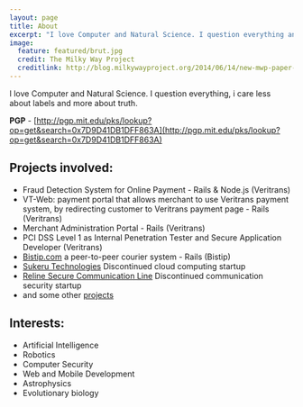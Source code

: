 ```yaml
---
layout: page
title: About
excerpt: "I love Computer and Natural Science. I question everything and I also care less about labels and more about truth."
image:
  feature: featured/brut.jpg
  credit: The Milky Way Project
  creditlink: http://blog.milkywayproject.org/2014/06/14/new-mwp-paper-outlines-the-powerful-synergy-between-citizens-scientists-professional-scientists-and-machine-learning/
---
```


I love Computer and Natural Science. I question everything, i care less about labels and more about truth.

**PGP** - [http://pgp.mit.edu/pks/lookup?op=get&search=0x7D9D41DB1DFF863A](http://pgp.mit.edu/pks/lookup?op=get&search=0x7D9D41DB1DFF863A)

## Projects involved:

* Fraud Detection System for Online Payment - Rails & Node.js (Veritrans)
* VT-Web: payment portal that allows merchant to use Veritrans payment system, by redirecting customer to Veritrans payment page - Rails (Veritrans)
* Merchant Administration Portal - Rails (Veritrans)
* PCI DSS Level 1 as Internal Penetration Tester and Secure Application Developer (Veritrans)
* [Bistip.com](http://www.bistip.com) a peer-to-peer courier system - Rails (Bistip)
* [Sukeru Technologies](http://bit.ly/SukeruDemo) Discontinued cloud computing startup
* [Reline Secure Communication Line](http://bit.ly/RelineDemo) Discontinued communication security startup
* and some other [projects](https://www.linkedin.com/in/panggi)

## Interests:

* Artificial Intelligence
* Robotics
* Computer Security
* Web and Mobile Development
* Astrophysics
* Evolutionary biology
